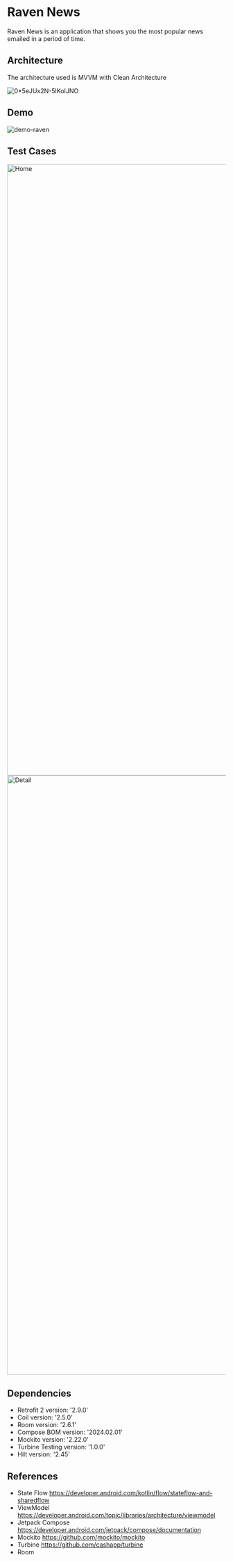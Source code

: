 # Raven News

Raven News is an application that shows you the most popular news emailed in a period of time.

## Architecture

The architecture used is MVVM with Clean Architecture

![0*5eJUx2N-5IKoIJNO](https://github.com/niniparraaria/RavenNews/assets/21028798/d8a23c33-f263-42ca-b7a0-e74019b4dc38)


## Demo

![demo-raven](https://github.com/niniparraaria/RavenNews/assets/21028798/75eadf83-6e4f-4bec-8061-f4d71860c5fe)


## Test Cases

<img width="1407" alt="Home" src="https://github.com/niniparraaria/RavenNews/assets/21028798/2a9a5270-1d02-4e45-a628-80daf0242ae3">

<img width="1380" alt="Detail" src="https://github.com/niniparraaria/RavenNews/assets/21028798/be499f6c-6a05-4bc9-be32-4b5e109f6469">


## Dependencies

- Retrofit 2 version: '2.9.0'
- Coil version: '2.5.0'
- Room version: '2.6.1'
- Compose BOM version: '2024.02.01'
- Mockito version: '2.22.0'
- Turbine Testing version: '1.0.0'
- Hilt version: '2.45'

## References

- State Flow https://developer.android.com/kotlin/flow/stateflow-and-sharedflow
- ViewModel https://developer.android.com/topic/libraries/architecture/viewmodel
- Jetpack Compose https://developer.android.com/jetpack/compose/documentation
- Mockito https://github.com/mockito/mockito
- Turbine https://github.com/cashapp/turbine
- Room 
